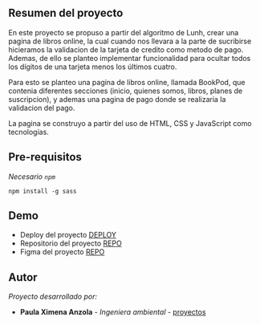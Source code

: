 ## Resumen del proyecto

En este proyecto se propuso a partir del algoritmo de Lunh, crear una pagina de 
libros online, la cual cuando nos llevara a la parte de sucribirse hicieramos la 
validacion de la tarjeta de credito como metodo de pago. Ademas, de ello se planteo 
implementar funcionalidad para ocultar todos los dígitos de una tarjeta menos
los últimos cuatro.

Para esto se planteo una pagina de libros online, llamada BookPod, que contenia 
diferentes secciones (inicio, quienes somos, libros, planes de suscripcion), y ademas
una  pagina de pago donde se realizaria la validacion del pago.

La pagina se construyo a partir del uso de  HTML, CSS y JavaScript como tecnologías.


## Pre-requisitos
_Necesario `npm`_

```
npm install -g sass
```

## Demo 

* Deploy del proyecto [DEPLOY](https://bookpodd.netlify.app/)
* Repositorio del proyecto [REPO](https://github.com/Ximena-21/cardValidation)
* Figma del proyecto [REPO](https://www.figma.com/file/Rqf9q5jEtwQEcv2wGg6kLz/BookPod?node-id=0%3A1)

## Autor 

_Proyecto desarrollado por:_

* **Paula Ximena Anzola** - *Ingeniera ambiental* - [proyectos](https://github.com/Ximena-21)

